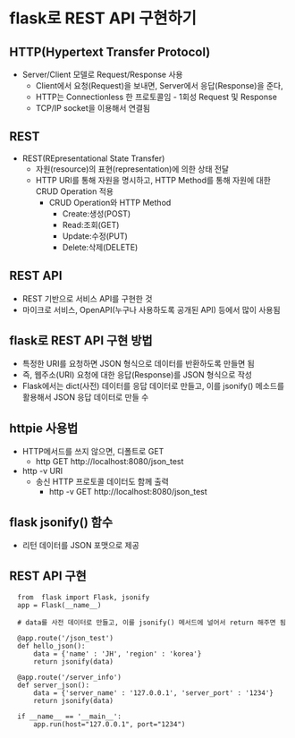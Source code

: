 # flask로 REST API 구현하기

## HTTP(Hypertext Transfer Protocol)
- Server/Client 모델로 Request/Response 사용
  - Client에서 요청(Request)을 보내면, Server에서 응답(Response)을 준다,
  - HTTP는 Connectionless 한 프로토콜임 - 1회성 Request 및 Response
  - TCP/IP socket을 이용해서 연결됨

## REST
- REST(REpresentational State Transfer)
  - 자원(resource)의 표현(representation)에 의한 상태 전달
   - HTTP URI를 통해 자원을 명시하고, HTTP Method를 통해 자원에 대한 CRUD Operation 적용
     - CRUD Operation와 HTTP Method
       - Create:생성(POST)
       - Read:조회(GET)
       - Update:수정(PUT)
       - Delete:삭제(DELETE)

## REST API
- REST 기반으로 서비스 API를 구현한 것
- 마이크로 서비스, OpenAPI(누구나 사용하도록 공개된 API) 등에서 많이 사용됨

## flask로 REST API 구현 방법
- 특정한 URI를 요청하면 JSON 형식으로 데이터를 반환하도록 만들면 됨
- 즉, 웹주소(URI) 요청에 대한 응답(Response)를 JSON 형식으로 작성
- Flask에서는 dict(사전) 데이터를 응답 데이터로 만들고, 이를 jsonify() 메소드를 활용해서 JSON 응답 데이터로 만들 수 

## httpie 사용법
- HTTP메서드를 쓰지 않으면, 디폴트로 GET
  - http GET http://localhost:8080/json_test
- http -v URI
  - 송신 HTTP 프로토콜 데이터도 함께 출력
    - http -v GET http://localhost:8080/json_test
  
## flask jsonify() 함수
 - 리턴 데이터를 JSON 포맷으로 제공

## REST API 구현


      from  flask import Flask, jsonify
      app = Flask(__name__)
      
      # data를 사전 데이터로 만들고, 이를 jsonify() 메서드에 널어서 return 해주면 됨
      
      @app.route('/json_test')
      def hello_json():
          data = {'name' : 'JH', 'region' : 'korea'}
          return jsonify(data)
      
      @app.route('/server_info')
      def server_json():
          data = {'server_name' : '127.0.0.1', 'server_port' : '1234'}
          return jsonify(data)
      
      if __name__ == '__main__':
          app.run(host="127.0.0.1", port="1234")